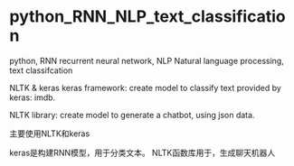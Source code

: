 # python_RNN_NLP_text_classification
python, RNN recurrent neural network, NLP Natural language processing, text classifcation

NLTK & keras
keras framework: create model to classify text provided by keras: imdb.

NLTK library: create model to generate a chatbot, using json data.

主要使用NLTK和keras

keras是构建RNN模型，用于分类文本。
NLTK函数库用于，生成聊天机器人

